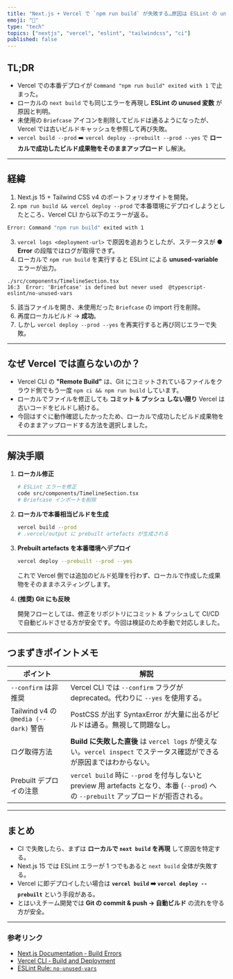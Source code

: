 ```yaml
---
title: "Next.js + Vercel で `npm run build` が失敗する…原因は ESLint の unused import だった話"
emoji: "🚀"
type: "tech"
topics: ["nextjs", "vercel", "eslint", "tailwindcss", "ci"]
published: false
---
```


## TL;DR

* Vercel での本番デプロイが `Command "npm run build" exited with 1` で止まった。
* ローカルの `next build` でも同じエラーを再現し **ESLint の unused 変数** が原因と判明。
* 未使用の `Briefcase` アイコンを削除してビルドは通るようになったが、Vercel では古いビルドキャッシュを参照して再び失敗。
* `vercel build --prod` ➡️ `vercel deploy --prebuilt --prod --yes` で **ローカルで成功したビルド成果物をそのままアップロード** し解決。

---

## 経緯

1. Next.js 15 + Tailwind CSS v4 のポートフォリオサイトを開発。
2. `npm run build && vercel deploy --prod` で本番環境にデプロイしようとしたところ、Vercel CLI から以下のエラーが返る。

```bash
Error: Command "npm run build" exited with 1
```

3. `vercel logs <deployment-url>` で原因を追おうとしたが、ステータスが **● Error** の段階ではログが取得できず。
4. ローカルで `npm run build` を実行すると ESLint による **unused-variable** エラーが出力。

```text
./src/components/TimelineSection.tsx
16:3  Error: 'Briefcase' is defined but never used  @typescript-eslint/no-unused-vars
```

5. 該当ファイルを開き、未使用だった `Briefcase` の import 行を削除。
6. 再度ローカルビルド → **成功**。
7. しかし `vercel deploy --prod --yes` を再実行すると再び同じエラーで失敗。

---

## なぜ Vercel では直らないのか？

* Vercel CLI の **"Remote Build"** は、Git にコミットされているファイルをクラウド側でもう一度 `npm ci && npm run build` しています。
* ローカルでファイルを修正しても **コミット & プッシュ しない限り** Vercel は古いコードをビルドし続ける。
* 今回はすぐに動作確認したかったため、ローカルで成功したビルド成果物をそのままアップロードする方法を選択しました。

---

## 解決手順

1. **ローカル修正**

   ```bash
   # ESLint エラーを修正
   code src/components/TimelineSection.tsx
   # Briefcase インポートを削除
   ```

2. **ローカルで本番相当ビルドを生成**

   ```bash
   vercel build --prod
   # .vercel/output に prebuilt artefacts が生成される
   ```

3. **Prebuilt artefacts を本番環境へデプロイ**

   ```bash
   vercel deploy --prebuilt --prod --yes
   ```

   これで Vercel 側では追加のビルド処理を行わず、ローカルで作成した成果物をそのままホスティングします。

4. **(推奨) Git にも反映**

   開発フローとしては、修正をリポジトリにコミット & プッシュして CI/CD で自動ビルドさせる方が安全です。今回は検証のため手動で対応しました。

---

## つまずきポイントメモ

| ポイント | 解説 |
| --- | --- |
| `--confirm` は非推奨 | Vercel CLI では `--confirm` フラグが deprecated。代わりに `--yes` を使用する。|
| Tailwind v4 の `@media (--dark)` 警告 | PostCSS が出す SyntaxError が大量に出るがビルドは通る。無視して問題なし。|
| ログ取得方法 | **Build に失敗した直後** は `vercel logs` が使えない。`vercel inspect` でステータス確認ができるが原因まではわからない。|
| Prebuilt デプロイの注意 | `vercel build` 時に `--prod` を付与しないと preview 用 artefacts となり、本番 (`--prod`) への `--prebuilt` アップロードが拒否される。|

---

## まとめ

* CI で失敗したら、まずは **ローカルで `next build` を再現** して原因を特定する。
* Next.js 15 では ESLint エラーが 1 つでもあると `next build` 全体が失敗する。
* Vercel に即デプロイしたい場合は **`vercel build` ➡️ `vercel deploy --prebuilt`** という手段がある。
* とはいえチーム開発では **Git の commit & push → 自動ビルド** の流れを守る方が安全。

---

### 参考リンク

* [Next.js Documentation ‑ Build Errors](https://nextjs.org/docs/pages/build-errors)
* [Vercel CLI ‑ Build and Deployment](https://vercel.com/docs/cli)
* [ESLint Rule: `no-unused-vars`](https://eslint.org/docs/latest/rules/no-unused-vars) 
